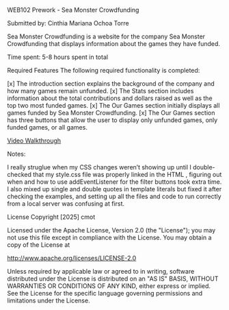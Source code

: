WEB102 Prework - Sea Monster Crowdfunding

Submitted by: Cinthia Mariana Ochoa Torre

Sea Monster Crowdfunding is a website for the company Sea Monster Crowdfunding that displays information about the games they have funded.

Time spent: 5-8 hours spent in total

Required Features
The following required functionality is completed:

[x] The introduction section explains the background of the company and how many games remain unfunded.
[x] The Stats section includes information about the total contributions and dollars raised as well as the top two most funded games.
[x] The Our Games section initially displays all games funded by Sea Monster Crowdfunding.
[x] The Our Games section has three buttons that allow the user to display only unfunded games, only funded games, or all games.


<a href="https://imgur.com/a/hyyBsEq" title="Video Walkthrough">Video Walkthrough</a>




Notes:

I really struglue when my CSS changes weren’t showing up until I double-checked that my style.css file was properly linked in the HTML <head>, figuring out when and how to use addEventListener for the filter buttons took extra time. I also mixed up single and double quotes in template literals but fixed it after checking the examples, and setting up all the files and code to run correctly from a local server was confusing at first.

License
Copyright [2025] cmot

Licensed under the Apache License, Version 2.0 (the "License");
you may not use this file except in compliance with the License.
You may obtain a copy of the License at

http://www.apache.org/licenses/LICENSE-2.0

Unless required by applicable law or agreed to in writing, software
distributed under the License is distributed on an "AS IS" BASIS,
WITHOUT WARRANTIES OR CONDITIONS OF ANY KIND, either express or implied.
See the License for the specific language governing permissions and
limitations under the License.

